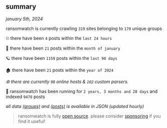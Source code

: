 
## summary
_january 5th, 2024_

ransomwatch is currently crawling `319` sites belonging to `170` unique groups

⏲ there have been `4` posts within the `last 24 hours`

🦈 there have been `21` posts within the `month of january`

🪐 there have been `1159` posts within the `last 90 days`

🏚 there have been `21` posts within the `year of 2024`

_⚙️ there are currently `98` online hosts & `102` custom parsers._

🦕 ransomwatch has been running for `2 years, 3 months and 28 days` and indexed `9478` posts

_all data  [(groups)](http://ransomwhat.telemetry.ltd/groups) and [(posts)](http://ransomwhat.telemetry.ltd/posts) is available in JSON (updated hourly)_

> ransomwatch is fully [open source](https://github.com/joshhighet/ransomwatch#ransomwatch--). please consider [sponsoring](https://github.com/sponsors/joshhighet) if you find it useful!
